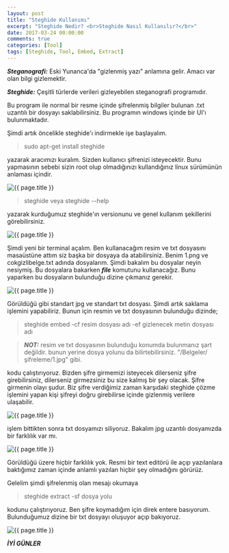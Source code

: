 ```yaml
---
layout: post
title: "Steghide Kullanımı"
excerpt: "Steghide Nedir? <br>Steghide Nasıl Kullanılır?</br>"
date: 2017-03-24 00:00:00
comments: true
categories: [Tool]
tags: [Steghide, Tool, Embed, Extract]
---
```


***Steganografi:*** Eski Yunanca'da "gizlenmiş yazı" anlamına gelir. Amacı var olan bilgi gizlemektir.

***Steghide:*** Çeşitli türlerde verileri gizleyebilen steganografi programıdır.

Bu program ile normal bir resme içinde şifrelenmiş bilgiler bulunan .txt uzantılı bir dosyayı saklabilirsiniz. Bu programın windows içinde bir UI'ı bulunmaktadır.

Şimdi artık öncelikle steghide'ı indirmekle işe başlayalım.

> sudo apt-get install steghide

yazarak aracımızı kuralım. Sizden kullanıcı şifrenizi isteyecektir. Bunu yapmasının sebebi sizin root olup olmadığınızı kullandığınız linux sürümünün anlaması içindir.

<img src="{{ site.url }}/img/steghidekurma/steghidekur1.jpg" alt="{{ page.title }}">

> steghide veya steghide --help

yazarak kurduğumuz steghide'ın versionunu ve genel kullanım şekillerini görebilirsiniz.

<img src="{{ site.url }}/img/steghidekurma/steghidekur2.jpg" alt="{{ page.title }}">

Şimdi yeni bir terminal açalım. Ben kullanacağım resim ve txt dosyasını masaüstüne attım siz başka bir dosyaya da atabilirsiniz. Benim 1.png ve cokgizlibelge.txt adında dosyalarım. Şimdi bakalım bu dosyalar neyin nesiymiş. Bu dosyalara bakarken ***file*** komutunu kullanacağız. Bunu yaparken bu dosyaların bulunduğu dizine çıkmanız gerekir.

<img src="{{ site.url }}/img/steghidekurma/steghidekur3.jpg" alt="{{ page.title }}">

Görüldüğü gibi standart jpg ve standart txt dosyası. Şimdi artık saklama işlemini yapabiliriz. Bunun için resmin ve txt dosyasının bulunduğu dizinde;

> steghide embed -cf resim dosyası adı -ef gizlenecek metin dosyası adı

> ***NOT:*** resim ve txt dosyasının bulunduğu konumda bulunmanız şart değildir. bunun yerine dosya yolunu da bilirtebilirsiniz. "/Belgeler/şifreleme/1.jpg" gibi.

kodu çalıştırıyoruz. Bizden şifre girmemizi isteyecek dilerseniz şifre girebilirsiniz, dilerseniz girmezsiniz bu size kalmış bir şey olacak. Şifre girmenin olayı şudur. Biz şifre verdiğimiz zaman karşıdaki steghide çözme işlemini yapan kişi şifreyi doğru girebilirse içinde gizlenmiş verilere ulaşabilir.

<img src="{{ site.url }}/img/steghidekurma/steghidekur4.jpg" alt="{{ page.title }}">

işlem bittikten sonra txt dosyamızı siliyoruz. Bakalım jpg uzantılı dosyamızda bir farklılık var mı.

<img src="{{ site.url }}/img/steghidekurma/steghidekur5.jpg" alt="{{ page.title }}">

Görüldüğü üzere hiçbir farklılık yok. Resmi bir text editörü ile açıp yazılanlara baktığımız zaman içinde anlamlı yazılan hiçbir şey olmadığını görürüz.

Gelelim şimdi şifrelenmiş olan mesajı okumaya

> steghide extract -sf dosya yolu

kodunu çalıştırıyoruz. Ben şifre koymadığım için direk entere basıyorum. Bulunduğumuz dizine bir txt dosyayı oluşuyor açıp bakıyoruz.

<img src="{{ site.url }}/img/steghidekurma/steghidekur6.jpg" alt="{{ page.title }}">

***İYİ GÜNLER***
